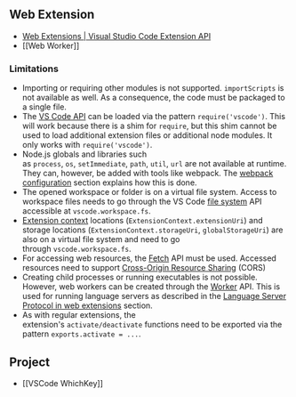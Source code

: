 ## Web Extension
- [Web Extensions | Visual Studio Code Extension API](https://code.visualstudio.com/api/extension-guides/web-extensions)
- [[Web Worker]]

### Limitations
- Importing or requiring other modules is not supported. `importScripts` is not available as well. As a consequence, the code must be packaged to a single file.
- The [VS Code API](https://code.visualstudio.com/api/references/vscode-api) can be loaded via the pattern `require('vscode')`. This will work because there is a shim for `require`, but this shim cannot be used to load additional extension files or additional node modules. It only works with `require('vscode')`.
- Node.js globals and libraries such as `process`, `os`, `setImmediate`, `path`, `util`, `url` are not available at runtime. They can, however, be added with tools like webpack. The [webpack configuration](https://code.visualstudio.com/api/extension-guides/web-extensions#webpack-configuration) section explains how this is done.
- The opened workspace or folder is on a virtual file system. Access to workspace files needs to go through the VS Code [file system](https://code.visualstudio.com/api/references/vscode-api#FileSystem) API accessible at `vscode.workspace.fs`.
- [Extension context](https://code.visualstudio.com/api/references/vscode-api#ExtensionContext) locations (`ExtensionContext.extensionUri`) and storage locations (`ExtensionContext.storageUri`, `globalStorageUri`) are also on a virtual file system and need to go through `vscode.workspace.fs`.
- For accessing web resources, the [Fetch](https://developer.mozilla.org/docs/Web/API/Fetch_API) API must be used. Accessed resources need to support [Cross-Origin Resource Sharing](https://developer.mozilla.org/docs/Web/HTTP/CORS) (CORS)
- Creating child processes or running executables is not possible. However, web workers can be created through the [Worker](https://developer.mozilla.org/en-US/docs/Web/API/Worker) API. This is used for running language servers as described in the [Language Server Protocol in web extensions](https://code.visualstudio.com/api/extension-guides/web-extensions#language-server-protocol-in-web-extensions) section.
- As with regular extensions, the extension's `activate/deactivate` functions need to be exported via the pattern `exports.activate = ...`.


## Project
- [[VSCode WhichKey]]